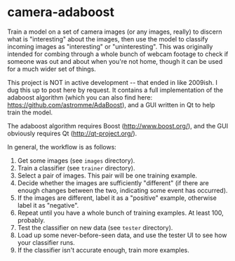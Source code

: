 camera-adaboost
===============

Train a model on a set of camera images (or any images, really) to discern what is "interesting" about the images, then use the model to classify incoming images as "interesting" or "uninteresting". This was originally intended for combing through a whole bunch of webcam footage to check if someone was out and about when you're not home, though it can be used for a much wider set of things.

This project is NOT in active development -- that ended in like 2009ish. I dug this up to post here by request. It contains a full implementation of the adaboost algorithm (which you can also find here: https://github.com/astromme/AdaBoost), and a GUI written in Qt to help train the model. 

The adaboost algorithm requires Boost (http://www.boost.org/), and the GUI obviously requires Qt (http://qt-project.org/).

In general, the workflow is as follows:

1. Get some images (see `images` directory).
2. Train a classifier (see `trainer` directory).
  1. Select a pair of images. This pair will be one training example.
  2. Decide whether the images are sufficiently "different" (if there are enough changes between the two, indicating some event has occurred).
  3. If the images are different, label it as a "positive" example, otherwise label it as "negative".
  4. Repeat until you have a whole bunch of training examples. At least 100, probably.
3. Test the classifier on new data (see `tester` directory).
  1. Load up some never-before-seen data, and use the tester UI to see how your classifier runs.
  2. If the classifier isn't accurate enough, train more examples.
